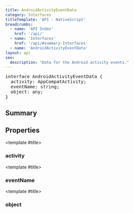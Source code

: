 ```yaml
---
title: AndroidActivityEventData
category: Interfaces
titleTemplate: 'API - NativeScript'
breadcrumbs: 
  - name: 'API Index'
    href: '/api/'
  - name: 'Interfaces'
    href: '/api/#summary-Interfaces'
  - name: 'AndroidActivityEventData'
layout: api
seo:
  description: "Data for the Android activity events."
---
```


<!-- This page is auto generated, do not edit manually. -->
<!-- Run "yarn generate:api-docs" to regenerate -->

<script setup lang="ts">
  import { provide } from "vue";
  import API_DATA from "./AndroidActivityEventData.data.json";
  
  provide('API_DATA', API_DATA);
</script>

<APIRefHierarchy v-once />

<pre class="not-prose [&_a]:text-blue-400 [&_a]:no-underline">interface AndroidActivityEventData {
  activity: AppCompatActivity;
  eventName: string;
  object: any;
}</pre>

<APIRefComment commentBase64="eyJibG9ja1RhZ3MiOltdLCJtb2RpZmllclRhZ3MiOnt9LCJzdW1tYXJ5IjpbeyJraW5kIjoidGV4dCIsInRleHQiOiJEYXRhIGZvciB0aGUgQW5kcm9pZCBhY3Rpdml0eSBldmVudHMuIn1dfQ==" v-once />

## <Heading ignore>Summary</Heading>

<APIRefSummary v-once />

## Properties

<div class="">

<APIRef for="4727" v-once>

<template #title>

### activity

</template>

</APIRef>

</div>

<div class="">

<APIRef for="4728" v-once>

<template #title>

### eventName

</template>

</APIRef>

</div>

<div class="">

<APIRef for="4729" v-once>

<template #title>

### object

</template>

</APIRef>

</div>
